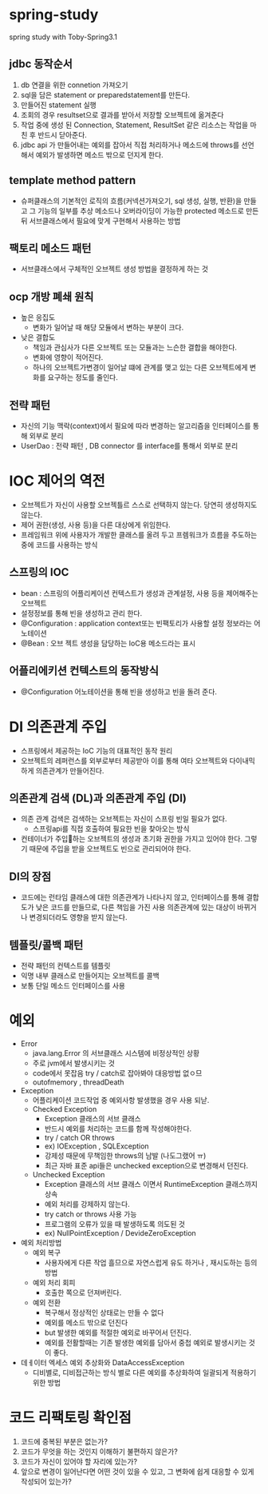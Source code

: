 # spring-study
spring study with Toby-Spring3.1

## jdbc 동작순서
1. db 연결을 위한 connetion 가져오기
2. sql을 담은 statement or preparedstatement를 만든다.
3. 만들어진 statement 실행
4. 조회의 경우 resultset으로 결과를 받아서 저장할 오브젝트에 옮겨준다
5. 작업 중에 생성 된 Connection, Statement, ResultSet 같은 리소스는 작업을 마친 후 반드시 닫아준다.
6. jdbc api 가 만들어내는 예외를 잡아서 직접 처리하거나 메소드에 throws를 선언해서 예외가 발생하면 메소드 밖으로 던지게 한다.

## template method pattern
- 슈퍼클래스의 기본적인 로직의 흐름(커넥션가져오기, sql 생성, 실행, 반환)을 만들고 그 기능의 일부를 추상 메소드나 오버라이딩이 가능한 protected 메소드로 만든 뒤 서브클래스에서 필요에 맞게 구현해서 사용하는 방법

## 팩토리 메소드 패턴
- 서브클래스에서 구체적인 오브젝트 생성 방법을 결정하게 하는 것

## ocp 개방 폐쇄 원칙
- 높은 응집도 
    - 변화가 일어날 때 해당 모듈에서 변하는 부분이 크다.
- 낮은 결합도
    - 책임과 관심사가 다른 오브젝트 또는 모듈과는 느슨한 결합을 해야한다.
    - 변화에 영향이 적어진다.
    - 하나의 오브젝트가변경이 일어날 떄에 관계를 맺고 있는 다른 오브젝트에게 변화를 요구하는 정도를 줄인다.

## 전략 패턴
- 자신의 기능 맥락(context)에서 필요에 따라 변경하는 알고리즘을 인터페이스를 통해 외부로 분리
- UserDao : 전략 패턴 , DB connector 를 interface를 통해서 외부로 분리

# IOC 제어의 역전
- 오브젝트가 자신이 사용할 오브젝틀르 스스로 선택하지 않는다. 당연히 생성하지도 않는다.
- 제어 권한(생성, 사용 등)을 다른 대상에게 위임한다.
- 프레임워크 위에 사용자가 개발한 클래스를 올려 두고 프렘워크가 흐름을 주도하는 중에 코드를 사용하는 방식

## 스프링의 IOC
- bean : 스프링의 어플리케이션 컨텍스트가 생성과 관계설정, 사용 등을 제어해주는 오브젝트
- 설정정보를 통해 빈을 생성하고 관리 한다.
- @Configuration : application context또는 빈팩토리가 사용할 설정 정보라는 어노테이션
- @Bean : 오브 젝트 생성을 담당하는 IoC용 메소드라는 표시

## 어플리에키션 컨텍스트의 동작방식
- @Configuration 어노테이션을 통해 빈을 생성하고 빈을 돌려 준다.

# DI 의존관계 주입
- 스프링에서 제공하는 IoC 기능의 대표적인 동작 원리
- 오브젝트의 레퍼런스를 외부로부터 제공받아 이를 통해 여타 오브젝트와 다이내믹하게 의존관계가 만들어진다.

## 의존관계 검색 (DL)과 의존관계 주입 (DI)
- 의존 관계 검색은 검색하는 오브젝트는 자신이 스프링 빈일 필요가 없다.
    - 스프링api를 직접 호출하여 필요한 빈을 찾아오는 방식
- 컨테이너가 주입하는 오브젝트의 생성과 초기화 권한을 가지고 있어야 한다. 그렇기 때문에 주입을 받을 오브젝트도 빈으로 관리되어야 한다.

## DI의 장점
- 코드에는 런타임 클래스에 대한 의존관계가 나타나지 않고, 인터페이스를 통해 결합도가 낮은 코드를 만들므로, 다른 책임을 가진 사용 의존관계에 있는 대상이 바뀌거나 변경되더라도 영향을 받지 않는다.

## 템플릿/콜백 패턴
- 전략 패턴의 컨텍스트를 템플릿
- 익명 내부 클래스로 만들어지는 오브젝트를 콜백
- 보통 단일 메소드 인터페이스를 사용

# 예외
- Error
    - java.lang.Error 의 서브클래스  시스템에 비정상적인 상황
    - 주로 jvm에서 발생시키는 것
    - code에서 못잡음 try / catch로 잡아봐야 대응방법 없ㅇ므
    - outofmemory , threadDeath
- Exception
    - 어플리케이션 코드작업 중 예외사항 발생했을 경우 사용 되낟.
    - Checked Exception
        - Exception 클래스의 서브 클래스
        - 반드시 예외를 처리하는 코드를 함께 작성해야한다.
        - try / catch  OR  throws
        - ex) IOException , SQLException
        - 강제성 때문에 무책임한 throws의 남발 (나도그랬어 ㅠ)
        - 최근 자바 표준 api들은 unchecked exception으로 변경해서 던진다.
    - Unchecked Exception
        - Exception 클래스의 서브 클래스 이면서 RuntimeException 클래스까지 상속
        - 예외 처리를 강제하지 않는다.
        - try catch  or throws 사용 가능
        - 프로그램의 오류가 있을 때 발생하도록 의도된 것
        - ex) NullPointException / DevideZeroException
- 예외 처리방법
    - 예외 복구
        - 사용자에게 다른 작업 흘므으로 자연스럽게 유도 하거나 , 재시도하는 등의 방법
    - 예외 처리 회피
        - 호출한 쪽으로 던져버린다.
    - 예외 전환
        - 복구해서 정상적인 상태로는 만들 수 없다
        - 예외를 메소드 밖으로 던진다
        - but 발생한 예외를 적절한 예외로 바꾸어서 던진다.
        - 예외를 전활할때는 기존 발생한 예외를 담아서 중첩 예외로 발생시키는 것이 좋다.
- 데ㅔ이터 엑세스 예외 추상화와 DataAccessException
    - 디비별로, 디비접근하는 방식 별로 다른 예외를 추상화하여 일괄되게 적용하기 위한 방법


# 코드 리팩토링 확인점
1. 코드에 중복된 부분은 없는가?
2. 코드가 무엇을 하는 것인지 이해하기 불편하지 않은가?
3. 코드가 자신이 있어야 할 자리에 있는가?
4. 앞으로 변경이 일어난다면 어떤 것이 있을 수 있고, 그 변화에 쉽게 대응할 수 있게 작성되어 있는가?